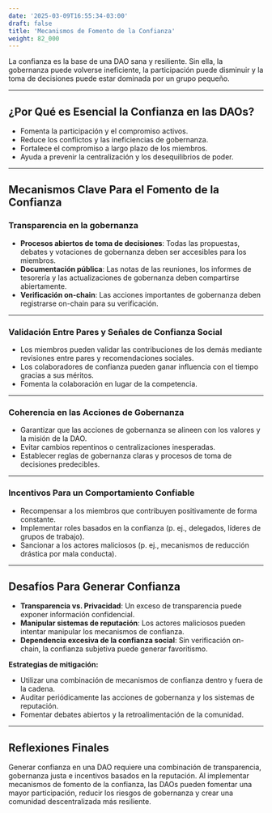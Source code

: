 ```yaml
---
date: '2025-03-09T16:55:34-03:00'
draft: false
title: 'Mecanismos de Fomento de la Confianza'
weight: 82_000
---
```


La confianza es la base de una DAO sana y resiliente. Sin ella, la gobernanza puede volverse ineficiente, la participación puede disminuir y la toma de decisiones puede estar dominada por un grupo pequeño.

---

## **¿Por Qué es Esencial la Confianza en las DAOs?**

- Fomenta la participación y el compromiso activos.
- Reduce los conflictos y las ineficiencias de gobernanza.
- Fortalece el compromiso a largo plazo de los miembros.
- Ayuda a prevenir la centralización y los desequilibrios de poder.

---

## **Mecanismos Clave Para el Fomento de la Confianza**

### **Transparencia en la gobernanza**
- **Procesos abiertos de toma de decisiones**: Todas las propuestas, debates y votaciones de gobernanza deben ser accesibles para los miembros.
- **Documentación pública**: Las notas de las reuniones, los informes de tesorería y las actualizaciones de gobernanza deben compartirse abiertamente.
- **Verificación on-chain**: Las acciones importantes de gobernanza deben registrarse on-chain para su verificación.

---

### **Validación Entre Pares y Señales de Confianza Social**
- Los miembros pueden validar las contribuciones de los demás mediante revisiones entre pares y recomendaciones sociales.
- Los colaboradores de confianza pueden ganar influencia con el tiempo gracias a sus méritos.
- Fomenta la colaboración en lugar de la competencia.

---

### **Coherencia en las Acciones de Gobernanza**
- Garantizar que las acciones de gobernanza se alineen con los valores y la misión de la DAO.
- Evitar cambios repentinos o centralizaciones inesperadas.
- Establecer reglas de gobernanza claras y procesos de toma de decisiones predecibles.

---

### **Incentivos Para un Comportamiento Confiable**
- Recompensar a los miembros que contribuyen positivamente de forma constante.
- Implementar roles basados ​​en la confianza (p. ej., delegados, líderes de grupos de trabajo).
- Sancionar a los actores maliciosos (p. ej., mecanismos de reducción drástica por mala conducta).

---

## **Desafíos Para Generar Confianza**

- **Transparencia vs. Privacidad**: Un exceso de transparencia puede exponer información confidencial.
- **Manipular sistemas de reputación**: Los actores maliciosos pueden intentar manipular los mecanismos de confianza.
- **Dependencia excesiva de la confianza social**: Sin verificación on-chain, la confianza subjetiva puede generar favoritismo.

**Estrategias de mitigación:**
- Utilizar una combinación de mecanismos de confianza dentro y fuera de la cadena.
- Auditar periódicamente las acciones de gobernanza y los sistemas de reputación.
- Fomentar debates abiertos y la retroalimentación de la comunidad.

---

## **Reflexiones Finales**

Generar confianza en una DAO requiere una combinación de transparencia, gobernanza justa e incentivos basados ​​en la reputación. Al implementar mecanismos de fomento de la confianza, las DAOs pueden fomentar una mayor participación, reducir los riesgos de gobernanza y crear una comunidad descentralizada más resiliente.